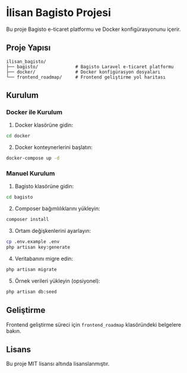 # İlisan Bagisto Projesi

Bu proje Bagisto e-ticaret platformu ve Docker konfigürasyonunu içerir.

## Proje Yapısı

```
ilisan_bagisto/
├── bagisto/              # Bagisto Laravel e-ticaret platformu
├── docker/               # Docker konfigürasyon dosyaları
└── frontend_roadmap/     # Frontend geliştirme yol haritası
```

## Kurulum

### Docker ile Kurulum

1. Docker klasörüne gidin:
```bash
cd docker
```

2. Docker konteynerlerini başlatın:
```bash
docker-compose up -d
```

### Manuel Kurulum

1. Bagisto klasörüne gidin:
```bash
cd bagisto
```

2. Composer bağımlılıklarını yükleyin:
```bash
composer install
```

3. Ortam değişkenlerini ayarlayın:
```bash
cp .env.example .env
php artisan key:generate
```

4. Veritabanını migre edin:
```bash
php artisan migrate
```

5. Örnek verileri yükleyin (opsiyonel):
```bash
php artisan db:seed
```

## Geliştirme

Frontend geliştirme süreci için `frontend_roadmap` klasöründeki belgelere bakın.

## Lisans

Bu proje MIT lisansı altında lisanslanmıştır.

